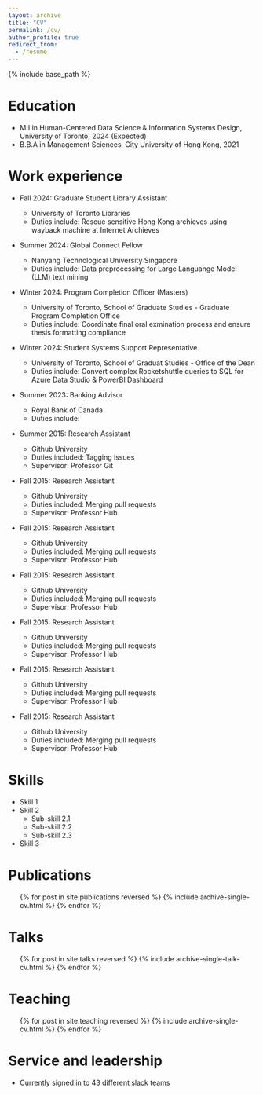 ```yaml
---
layout: archive
title: "CV"
permalink: /cv/
author_profile: true
redirect_from:
  - /resume
---
```


{% include base_path %}

Education
======
* M.I in Human-Centered Data Science & Information Systems Design, University of Toronto, 2024 (Expected)
* B.B.A in Management Sciences, City University of Hong Kong, 2021

Work experience
======
* Fall 2024: Graduate Student Library Assistant
  * University of Toronto Libraries
  * Duties include: Rescue sensitive Hong Kong archieves using wayback machine at Internet Archieves



* Summer 2024: Global Connect Fellow
  * Nanyang Technological University Singapore
  * Duties include: Data preprocessing for Large Languange Model (LLM) text mining


* Winter 2024: Program Completion Officer (Masters)
  * University of Toronto, School of Graduate Studies - Graduate Program Completion Office
  * Duties include: Coordinate final oral exmination process and ensure thesis formatting compliance


* Winter 2024: Student Systems Support Representative
  * University of Toronto, School of Graduat Studies -  Office of the Dean
  * Duties include: Convert complex Rocketshuttle queries to SQL for Azure Data Studio & PowerBI Dashboard


* Summer 2023: Banking Advisor
  * Royal Bank of Canada 
  * Duties include: 


* Summer 2015: Research Assistant
  * Github University
  * Duties included: Tagging issues
  * Supervisor: Professor Git

* Fall 2015: Research Assistant
  * Github University
  * Duties included: Merging pull requests
  * Supervisor: Professor Hub

* Fall 2015: Research Assistant
  * Github University
  * Duties included: Merging pull requests
  * Supervisor: Professor Hub

* Fall 2015: Research Assistant
  * Github University
  * Duties included: Merging pull requests
  * Supervisor: Professor Hub

* Fall 2015: Research Assistant
  * Github University
  * Duties included: Merging pull requests
  * Supervisor: Professor Hub

* Fall 2015: Research Assistant
  * Github University
  * Duties included: Merging pull requests
  * Supervisor: Professor Hub

* Fall 2015: Research Assistant
  * Github University
  * Duties included: Merging pull requests
  * Supervisor: Professor Hub








Skills
======
* Skill 1
* Skill 2
  * Sub-skill 2.1
  * Sub-skill 2.2
  * Sub-skill 2.3
* Skill 3

Publications
======
  <ul>{% for post in site.publications reversed %}
    {% include archive-single-cv.html %}
  {% endfor %}</ul>
  
Talks
======
  <ul>{% for post in site.talks reversed %}
    {% include archive-single-talk-cv.html  %}
  {% endfor %}</ul>
  
Teaching
======
  <ul>{% for post in site.teaching reversed %}
    {% include archive-single-cv.html %}
  {% endfor %}</ul>
  
Service and leadership
======
* Currently signed in to 43 different slack teams

